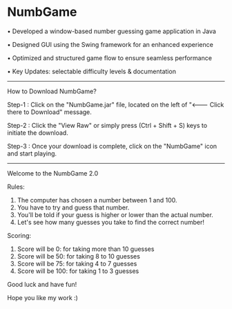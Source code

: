# NumbGame
• Developed a window-based number guessing game application in Java 

• Designed GUI using the Swing framework for an enhanced experience

• Optimized and structured game flow to ensure seamless performance

• Key Updates: selectable difficulty levels & documentation
____________________________________________________________________________

How to Download NumbGame?

Step-1 : Click on the "NumbGame.jar" file, located on the left of "<--- Click there to Download" message.

Step-2 : Click the "View Raw" or simply press (Ctrl + Shift + S) keys to initiate the download.

Step-3 : Once your download is complete, click on the "NumbGame" icon and start playing.

----------------------------------------------------------------------------

Welcome to the NumbGame 2.0

Rules:
1. The computer has chosen a number between 1 and 100.
2. You have to try and guess that number.
3. You'll be told if your guess is higher or lower than the actual number.
4. Let's see how many guesses you take to find the correct number!

Scoring:
1. Score will be 0: for taking more than 10 guesses
2. Score will be 50: for taking 8 to 10 guesses
3. Score will be 75: for taking 4 to 7 guesses
4. Score will be 100: for taking 1 to 3 guesses

Good luck and have fun!

Hope you like my work :)
